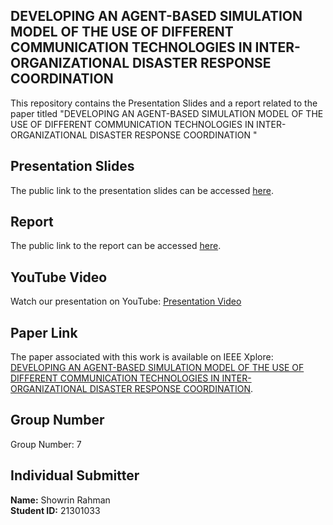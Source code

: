 ## DEVELOPING AN AGENT-BASED SIMULATION MODEL OF THE USE OF DIFFERENT COMMUNICATION TECHNOLOGIES IN INTER-ORGANIZATIONAL DISASTER RESPONSE COORDINATION

This repository contains the Presentation Slides and a report related to the paper titled "DEVELOPING AN AGENT-BASED SIMULATION MODEL OF THE USE OF DIFFERENT
COMMUNICATION TECHNOLOGIES IN INTER-ORGANIZATIONAL DISASTER
RESPONSE COORDINATION
" 

## Presentation Slides

The public link to the presentation slides can be accessed [here](https://docs.google.com/presentation/d/1QiY0Pq-q-hj-LRlqHvDOuCHkK2URpL8h/edit?usp=sharing&ouid=107074156195718368031&rtpof=true&sd=true).
## Report

The public link to the report can be accessed [here](https://docs.google.com/document/d/1QD4vyzF0ci6KglniJdBj6--_Shn0276NgZhC0iIa8N4/edit?usp=sharing).
## YouTube Video

Watch our presentation on YouTube: [Presentation Video](https://www.youtube.com)
## Paper Link

The paper associated with this work is available on IEEE Xplore: [DEVELOPING AN AGENT-BASED SIMULATION MODEL OF THE USE OF DIFFERENT
COMMUNICATION TECHNOLOGIES IN INTER-ORGANIZATIONAL DISASTER
RESPONSE COORDINATION](https://ieeexplore.ieee.org/document/8632257).

## Group Number

Group Number: 7

## Individual Submitter

**Name:** Showrin Rahman  
**Student ID:** 21301033
